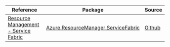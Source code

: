 | Reference | Package | Source |
|---|---|---|
|[Resource Management - Service Fabric](resourcemanager.servicefabric-readme.md)|[Azure.ResourceManager.ServiceFabric](https://www.nuget.org/packages/Azure.ResourceManager.ServiceFabric)|[Github](https://github.com/Azure/azure-sdk-for-net/blob/main/sdk/servicefabric/Azure.ResourceManager.ServiceFabric)|
